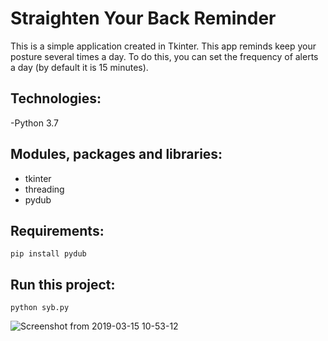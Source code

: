 # Straighten Your Back Reminder

This is a simple application created in Tkinter. 
This app reminds keep your posture several times a day.
To do this, you can set the frequency of alerts a day (by default it is 15 minutes).

## Technologies:

-Python 3.7

## Modules, packages and libraries:

- tkinter
- threading
- pydub 

## Requirements:

```
pip install pydub 

```

## Run this project:

```
python syb.py

```

![Screenshot from 2019-03-15 10-53-12](https://user-images.githubusercontent.com/47001087/54424209-b1d4af80-4712-11e9-8fb6-7bb9eb851d0e.png)
